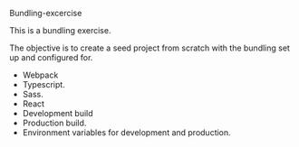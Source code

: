 Bundling-excercise

This is a bundling exercise.

The objective is to create a seed project from scratch with the bundling set up and configured for.

- Webpack
- Typescript.
- Sass.
- React
- Development build
- Production build.
- Environment variables for development and production.
